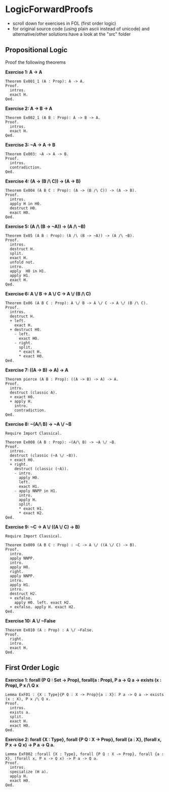# LogicForwardProofs

- scroll down for exercises in FOL (first order logic)  
- for original source code (using plain ascii instead of unicode) and alternative/other solutions have a look at the "src" folder  

## Propositional Logic

Proof the following theorems

**Exercise 1: A -> A**
```Coq
Theorem Ex001_1 (A : Prop): A -> A.
Proof.
  intros.
  exact H.
Qed.
```

**Exercise 2: A -> B -> A**

```coq
Theorem Ex002_1 (A B : Prop): A -> B -> A.
Proof. 
  intros.
  exact H.
Qed.
```


**Exercise 3: ~A -> A -> B**

```coq
Theorem Ex003: ~A -> A -> B.
Proof.
  intros.
  contradiction.
Qed.
```

**Exercise 4: (A -> (B /\ C)) -> (A -> B)**
```coq
Theorem Ex004 (A B C : Prop): (A -> (B /\ C)) -> (A -> B).
Proof.
  intros.
  apply H in H0.
  destruct H0.
  exact H0.
Qed.
```

**Exercise 5: (A /\ (B -> ~A)) -> (A /\ ~B)**
```coq
Theorem Ex05 (A B : Prop): (A /\ (B -> ~A)) -> (A /\ ~B).
Proof.
  intros.
  destruct H.
  split.
  exact H.
  unfold not.
  intro.
  apply  H0 in H1.
  apply H1.
  exact H.
Qed.
```

**Exercise 6: A \\/ B -> A \\/ C -> A \\/ (B /\ C)**

```coq
Theorem Ex06 (A B C : Prop): A \/ B -> A \/ C -> A \/ (B /\ C).
Proof.
  intros.
  destruct H.
  + left.
    exact H.
  + destruct H0.
    - left.
      exact H0.
    - right.
      split.
      * exact H.
      * exact H0.
Qed.
```

**Exercise 7: ((A -> B) -> A) -> A**
```coq
Theorem pierce (A B : Prop): ((A -> B) -> A) -> A.
Proof.
  intro.
  destruct (classic A).
  + exact H0.
  + apply H.
    intro.
    contradiction.
Qed.
```

**Exercise 8: ~(A/\ B) -> ~A \\/ ~B**
```coq
Require Import Classical.

Theorem Ex008 (A B : Prop): ~(A/\ B) -> ~A \/ ~B.
Proof.
  intros.
  destruct (classic (~A \/ ~B)).
  + exact H0.
  + right.
    destruct (classic (~A)).
    - intro.
      apply H0.
      left.
      exact H1.
    - apply NNPP in H1.
      intro.
      apply H.
      split.
      * exact H1.
      * exact H2.
Qed.
```

**Exercise 9: ~C -> A \\/ ((A \\/ C) -> B)**
```coq
Require Import Classical.

Theorem Ex009 (A B C : Prop) : ~C -> A \/ ((A \/ C) -> B).
Proof.
  intro.
  apply NNPP.
  intro.
  apply H0.
  right.
  apply NNPP.
  intro.
  apply H1.
  intro.
  destruct H2.
  + exfalso.
    apply H0. left. exact H2.
  + exfalso. apply H. exact H2.
Qed.
```

**Exercise 10: A \\/ ~False**
```coq
Theorem Ex010 (A : Prop) : A \/ ~False.
Proof.
  right.
  intro.
  exact H.
Qed.
```
## First Order Logic

**Exercise 1: forall (P Q : Set -> Prop), forall(a : Prop), P a -> Q a -> exists (x : Prop), P x /\ Q x**

```coq
Lemma ExF01 : {X : Type}{P Q : X -> Prop}{a : X}: P a -> Q a -> exists (x : X), P x /\ Q x.
Proof.
  intros.
  exists a.
  split.
  exact H.
  exact H0.
Qed.

```

**Exercise 2: forall {X : Type}, forall {P Q : X -> Prop}, forall {a : X}, (forall x, P x -> Q x) -> P a -> Q a.**
```coq
Lemma ExF002 :forall {X : Type}, forall {P Q : X -> Prop}, forall {a : X}, (forall x, P x -> Q x) -> P a -> Q a.
Proof.
  intros.
  specialize (H a).
  apply H.
  exact H0.
Qed.
```